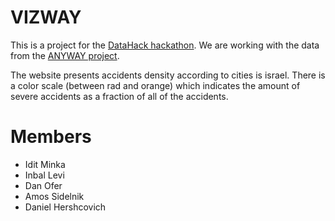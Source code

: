 VIZWAY
======
This is a project for the [DataHack hackathon](http://datahack-il.com).
We are working with the data from the [ANYWAY project](https://github.com/hasadna/anyway).

The website presents accidents density according to cities is israel.
There is a color scale (between rad and orange) which indicates the amount of severe accidents as a fraction of all of the accidents.


# Members
* Idit Minka
* Inbal Levi
* Dan Ofer
* Amos Sidelnik
* Daniel Hershcovich
